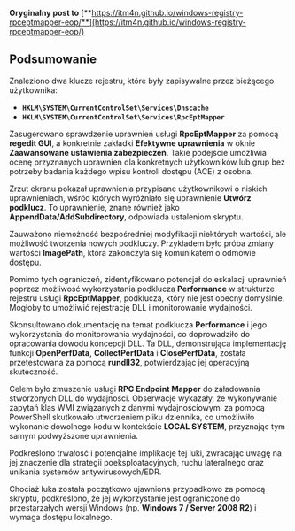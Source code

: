 **Oryginalny post to** [**https://itm4n.github.io/windows-registry-rpceptmapper-eop/**](https://itm4n.github.io/windows-registry-rpceptmapper-eop/)

## Podsumowanie

Znaleziono dwa klucze rejestru, które były zapisywalne przez bieżącego użytkownika:

- **`HKLM\SYSTEM\CurrentControlSet\Services\Dnscache`**
- **`HKLM\SYSTEM\CurrentControlSet\Services\RpcEptMapper`**

Zasugerowano sprawdzenie uprawnień usługi **RpcEptMapper** za pomocą **regedit GUI**, a konkretnie zakładki **Efektywne uprawnienia** w oknie **Zaawansowane ustawienia zabezpieczeń**. Takie podejście umożliwia ocenę przyznanych uprawnień dla konkretnych użytkowników lub grup bez potrzeby badania każdego wpisu kontroli dostępu (ACE) z osobna.

Zrzut ekranu pokazał uprawnienia przypisane użytkownikowi o niskich uprawnieniach, wśród których wyróżniało się uprawnienie **Utwórz podklucz**. To uprawnienie, znane również jako **AppendData/AddSubdirectory**, odpowiada ustaleniom skryptu.

Zauważono niemożność bezpośredniej modyfikacji niektórych wartości, ale możliwość tworzenia nowych podkluczy. Przykładem było próba zmiany wartości **ImagePath**, która zakończyła się komunikatem o odmowie dostępu.

Pomimo tych ograniczeń, zidentyfikowano potencjał do eskalacji uprawnień poprzez możliwość wykorzystania podklucza **Performance** w strukturze rejestru usługi **RpcEptMapper**, podklucza, który nie jest obecny domyślnie. Mogłoby to umożliwić rejestrację DLL i monitorowanie wydajności.

Skonsultowano dokumentację na temat podklucza **Performance** i jego wykorzystania do monitorowania wydajności, co doprowadziło do opracowania dowodu koncepcji DLL. Ta DLL, demonstrująca implementację funkcji **OpenPerfData**, **CollectPerfData** i **ClosePerfData**, została przetestowana za pomocą **rundll32**, potwierdzając jej operacyjną skuteczność.

Celem było zmuszenie usługi **RPC Endpoint Mapper** do załadowania stworzonych DLL do wydajności. Obserwacje wykazały, że wykonywanie zapytań klas WMI związanych z danymi wydajnościowymi za pomocą PowerShell skutkowało utworzeniem pliku dziennika, co umożliwiło wykonanie dowolnego kodu w kontekście **LOCAL SYSTEM**, przyznając tym samym podwyższone uprawnienia.

Podkreślono trwałość i potencjalne implikacje tej luki, zwracając uwagę na jej znaczenie dla strategii poeksploatacyjnych, ruchu lateralnego oraz unikania systemów antywirusowych/EDR.

Chociaż luka została początkowo ujawniona przypadkowo za pomocą skryptu, podkreślono, że jej wykorzystanie jest ograniczone do przestarzałych wersji Windows (np. **Windows 7 / Server 2008 R2**) i wymaga dostępu lokalnego.
